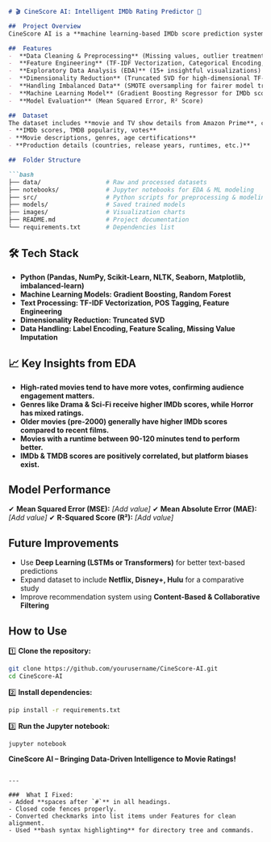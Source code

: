 ````md
# 🎬 CineScore AI: Intelligent IMDb Rating Predictor 🎥  

##  Project Overview  
CineScore AI is a **machine learning-based IMDb score prediction system** that analyzes **movie metadata, genres, ratings, and audience engagement metrics** to predict IMDb scores accurately. The project also explores insights into **what makes a movie successful**, helping **streaming platforms, production studios, and movie enthusiasts** make data-driven decisions.  

##  Features  
-  **Data Cleaning & Preprocessing** (Missing values, outlier treatment, feature scaling)  
-  **Feature Engineering** (TF-IDF Vectorization, Categorical Encoding, New Feature Creation)  
-  **Exploratory Data Analysis (EDA)** (15+ insightful visualizations)  
-  **Dimensionality Reduction** (Truncated SVD for high-dimensional TF-IDF data)  
-  **Handling Imbalanced Data** (SMOTE oversampling for fairer model training)  
-  **Machine Learning Model** (Gradient Boosting Regressor for IMDb score prediction)  
-  **Model Evaluation** (Mean Squared Error, R² Score)  

##  Dataset  
The dataset includes **movie and TV show details from Amazon Prime**, consisting of:  
- **IMDb scores, TMDB popularity, votes**  
- **Movie descriptions, genres, age certifications**  
- **Production details (countries, release years, runtimes, etc.)**  

##  Folder Structure  

```bash
├── data/                  # Raw and processed datasets  
├── notebooks/             # Jupyter notebooks for EDA & ML modeling  
├── src/                   # Python scripts for preprocessing & modeling  
├── models/                # Saved trained models  
├── images/                # Visualization charts  
├── README.md              # Project documentation  
└── requirements.txt       # Dependencies list  
````

## 🛠️ Tech Stack

*  **Python (Pandas, NumPy, Scikit-Learn, NLTK, Seaborn, Matplotlib, imbalanced-learn)**
*  **Machine Learning Models: Gradient Boosting, Random Forest**
*  **Text Processing: TF-IDF Vectorization, POS Tagging, Feature Engineering**
*  **Dimensionality Reduction: Truncated SVD**
*  **Data Handling: Label Encoding, Feature Scaling, Missing Value Imputation**

## 📈 Key Insights from EDA

*  **High-rated movies tend to have more votes, confirming audience engagement matters.**
*  **Genres like Drama & Sci-Fi receive higher IMDb scores, while Horror has mixed ratings.**
*  **Older movies (pre-2000) generally have higher IMDb scores compared to recent films.**
*  **Movies with a runtime between 90-120 minutes tend to perform better.**
*  **IMDb & TMDB scores are positively correlated, but platform biases exist.**

##  Model Performance

✔ **Mean Squared Error (MSE):** *\[Add value]*
✔ **Mean Absolute Error (MAE):** *\[Add value]*
✔ **R-Squared Score (R²):** *\[Add value]*

##  Future Improvements

*  Use **Deep Learning (LSTMs or Transformers)** for better text-based predictions
*  Expand dataset to include **Netflix, Disney+, Hulu** for a comparative study
*  Improve recommendation system using **Content-Based & Collaborative Filtering**

##  How to Use

1️⃣ **Clone the repository:**

```bash
git clone https://github.com/yourusername/CineScore-AI.git
cd CineScore-AI
```

2️⃣ **Install dependencies:**

```bash
pip install -r requirements.txt
```

3️⃣ **Run the Jupyter notebook:**

```bash
jupyter notebook
```

 **CineScore AI – Bringing Data-Driven Intelligence to Movie Ratings!** 

```

---

###  What I Fixed:
- Added **spaces after `#`** in all headings.  
- Closed code fences properly.  
- Converted checkmarks into list items under Features for clean alignment.  
- Used **bash syntax highlighting** for directory tree and commands.  


